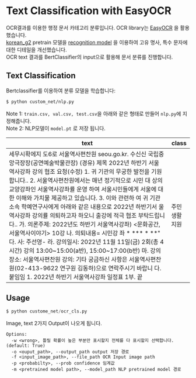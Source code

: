 # Text Classification with EasyOCR

OCR결과를 이용한 행정 문서 카테고리 분류입니다. OCR library는 [EasyOCR](https://github.com/JaidedAI/EasyOCR) 을 활용했습니다.  
[korean_g2](https://www.jaided.ai/easyocr/modelhub/) pretrain 모델을
[recognition model](https://github.com/clovaai/deep-text-recognition-benchmark) 을 이용하여 고유 명사, 특수 문자에 대한 디테일을 개선했습니다.  
OCR text 결과를 BertClassifier의 input으로 활용해 문서 분류를 진행합니다. 


## Text Classification

Bertclassifier를 이용하여 분류 모델을 학습합니다:

``` bash
$ python custom_net/nlp.py
```
Note 1: `train.csv, val.csv, test.csv`을 아래와 같은 형태로 만들어 `nlp.py`에 지정해줍니다.  
Note 2: NLP모델이 `model.pt` 로 저장 됩니다.



text	 | class
------	 | -----
세무시확에지 도6로 서울역사편찬원 seou.go.kr. 수신신 국립중앙극장장(공연예술박물관장) (경유) 제목 2022년 하반기 서울 역사강좌 강의 협조 요청(수정) 1. 귀 기관의 무궁한 발전을 기원합니다.. 2. 서울역사편찬원에서는 매년 정기적으로 시민 대 상의 교양강좌인 서울역사강좌률 운영 하여 서울시민들에게 서울에 대한 이해와 가치물 제공하고 있습니다. 3. 이와 관련하 여 귀 기관 소속 학예연구사에게 아래와 같은 내용으로 2022년 하반기서 울역사강좌 강의률 의퇴하고자 하오니 출강에 적극 협조 부탁드립니다.. 가. 의론주제: 2022년도 하반기 서울역사강좌) <문화공간, 서울역사이야기> 10강 나. 의퇴내용= 시민강 좌 * *** * **" 다. 사: 주선영- 라. 강의일시: 2022년 11월 11일(금) 2회(총 4시간) 강의 13:00~15:00(a반), 15:00~17:00(b반) 마. 강의장소: 서울역사편찬원 강의: 기타 궁금하신 사항은 서울역사편찬원(02-413-9622 연구원 김동하)으로 연락주시기 바랍니 다. 붙임임 1. 2022년 하반기 서울역사강좌 일정표 1부. 끝| 주민생활지원
## Usage

``` python
$ python custome_net/ocr_cls.py
```
Image, text 2가지 Output이 나오게 됩니다. 

```
Options:
  -w <wrong>, 틀릴 확률이 높은 부분만 표시할지 전체를 다 표시할지 선택합니다.(default: True)
  -o <ouput_path>, --output_path output 저장 경로
  -f <input_image_path>, --file_path OCR Input image path 
  -p <probabilty>, --prob confidence 임계값
  -m <pretrained model path>, --model_path NLP pretrained model 경로
